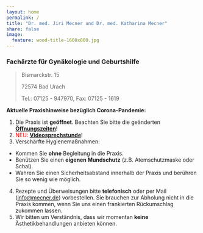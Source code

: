 ```yaml
---
layout: home
permalink: /
title: "Dr. med. Jiri Mecner und Dr. med. Katharina Mecner"
share: false
image:
  feature: wood-title-1600x800.jpg
---
```


### Fachärzte für Gynäkologie und Geburtshilfe

> Bismarckstr. 15
>
> 72574 Bad Urach
>
> Tel.: 07125 - 947970, 
> Fax: 07125 - 1619

**Aktuelle Praxishinweise bezüglich Corona-Pandemie:** 

1. Die Praxis ist **geöffnet**. Beachten Sie bitte die geänderten [**Öffnungszeiten**](/sprechzeiten)!
2. <span style="color:red">NEU:</span> **[Videosprechstunde](frauenheilkunde/online/)**!
3. Verschärfte Hygienemaßnahmen:
  * Kommen Sie **ohne** Begleitung in die Praxis.
  * Benützen Sie einen **eigenen Mundschutz** (z.B. Atemschutzmaske oder Schal).
  * Wahren Sie einen Sicherheitsabstand innerhalb der Praxis und berühren Sie so wenig wie möglich.
4. Rezepte und Überweisungen bitte **telefonisch** oder per Mail (info@mecner.de) vorbestellen. Sie brauchen zur Abholung nicht in die Praxis kommen, wenn Sie uns einen frankierten Rückumschlag zukommen lassen.
5. Wir bitten um Verständnis, dass wir momentan **keine** Ästhetikbehandlungen anbieten können.

